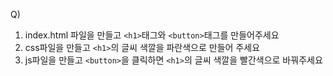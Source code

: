 Q)

1. index.html 파일을 만들고 `<h1>`태그와 `<button>`태그를 만들어주세요
2. css파일을 만들고 `<h1>`의 글씨 색깔을 파란색으로 만들어 주세요
3. js파일을 만들고 `<button>`을 클릭하면 `<h1>`의 글씨 색깔을 빨간색으로 바꿔주세요
